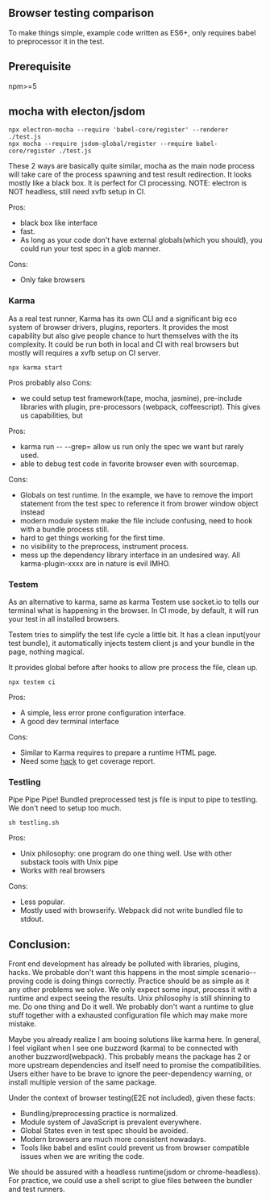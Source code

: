 ## Browser testing comparison
To make things simple, example code written as ES6+, only requires babel to
preprocessor it in the test.  

## Prerequisite 
npm>=5

## mocha with electon/jsdom
```
npx electron-mocha --require 'babel-core/register' --renderer ./test.js
npx mocha --require jsdom-global/register --require babel-core/register ./test.js
```
These 2 ways are basically quite similar, mocha as the main node process will
take care of the process spawning and test result redirection.  It looks mostly
like a black box. It is perfect for CI processing. NOTE: electron is NOT
headless, still need xvfb setup in CI.

Pros:
* black box like interface
* fast.
* As long as your code don't have external globals(which you should), you could
run your test spec in a glob manner.

Cons:
* Only fake browsers


### Karma
As a real test runner, Karma has its own CLI and a significant big eco system
of browser drivers, plugins, reporters. It provides the most capability but also
give people chance to hurt themselves with the its complexity. It could be run
both in local and CI with real browsers but mostly will requires a xvfb setup on
CI server.

```
npx karma start
```
Pros probably also Cons:
* we could setup test framework(tape, mocha, jasmine), pre-include libraries with
plugin, pre-processors (webpack, coffeescript). This gives us capabilities, but

Pros:
* karma run -- --grep=<pattern> allow us run only the spec we want but rarely
used.
* able to debug test code in favorite browser even with sourcemap.

Cons:
* Globals on test runtime. In the example, we have to remove the import
  statement from the test spec to reference it from brower window object instead
* modern module system make the file include confusing, need to hook with a
  bundle process still.
* hard to get things working for the first time. 
* no visibility to the preprocess, instrument process.
* mess up the dependency library interface in an undesired way. All
  karma-plugin-xxxx are in nature is evil IMHO.

### Testem
As an alternative to karma, same as karma Testem use socket.io to
tells our terminal what is happening in the browser. In CI mode, by default, it will run
your test in all installed browsers.

Testem tries to simplify the test life cycle a little bit. It has a clean
input(your test bundle),  it automatically injects testem client js and your
bundle in the page, nothing magical.

It provides global before after hooks to allow pre process the file, clean up.

```
npx testem ci
```

Pros:
* A simple, less error prone configuration interface.
* A good dev terminal interface

Cons:
* Similar to Karma requires to prepare a runtime HTML page.
* Need some [hack](https://github.com/testem/testem#running-browser-code-after-tests-complete) to get coverage report.

### Testling
Pipe Pipe Pipe!  Bundled preprocessed test js file is input to pipe to testling.
We don't need to setup too much.

```
sh testling.sh
```

Pros:
* Unix philosophy: one program do one thing well. Use with other substack tools
with Unix pipe
* Works with real browsers

Cons:
* Less popular.
* Mostly used with browserify. Webpack did not write bundled file to stdout.

## Conclusion:
Front end development has already be polluted with libraries, plugins, hacks. We
probable don't want this happens in the most simple scenario--proving code is
doing things correctly. Practice should be as simple as it any other problems we
solve. We only expect some input, process it with a runtime and expect seeing
the results. Unix philosophy is still shinning to me. Do one thing and Do it
well. We probably don't want a runtime to glue stuff together with a exhausted
configuration file which may make more mistake.

Maybe you already realize I am booing solutions like karma here. In general, I feel
vigilant when I see one buzzword (karma) to be connected with another
buzzword(webpack). This probably means the package has 2 or more upstream
dependencies and itself need to promise the compatibilities. Users either have
to be brave to ignore the peer-dependency warning, or install multiple version
of the same package.

Under the context of browser testing(E2E not included), given these facts:
* Bundling/preprocessing practice is normalized.
* Module system of JavaScript is prevalent everywhere. 
* Global States even in test spec should be avoided.
* Modern browsers are much more consistent nowadays. 
* Tools like babel and eslint could prevent us from browser compatible issues
  when we are writing the code.

We should be assured with a headless runtime(jsdom or chrome-headless). For
practice, we could use a shell script to glue files between the
bundler and test runners.








